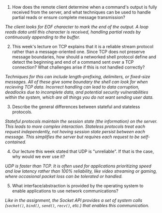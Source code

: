 1. How does the remote client determine when a command's output is fully received from the server, and what techniques can be used to handle partial reads or ensure complete message transmission?

_The client looks for EOF character to mark the end of the output. A loop reads data until this character is received, handling partial reads by continuously appending to the buffer._

2. This week's lecture on TCP explains that it is a reliable stream protocol rather than a message-oriented one. Since TCP does not preserve message boundaries, how should a networked shell protocol define and detect the beginning and end of a command sent over a TCP connection? What challenges arise if this is not handled correctly?

_Techniques for this can include length-prefixing, delimiters, or fixed-size messages. All of these give some boundary the shell can look for when recieving TCP data. Incorrect handling can lead to data corruption, deadlocks due to incomplete data, and potential security vulnerabilities within the system, which are all things you do not want sending user data._

3. Describe the general differences between stateful and stateless protocols.

_Stateful protocols maintain the session state (the information) on the server. This leads to more complex interaction. Stateless protocols treat each request independently, not having session state persist between each message. This simplifies the server but requires each request to be self-contained._

4. Our lecture this week stated that UDP is "unreliable". If that is the case, why would we ever use it?

_UDP is faster than TCP. It is often used for applications prioritizing speed and low latency rather than 100% reliability, like video streaming or gaming, where occasional packet loss can be tolerated or handled._

5. What interface/abstraction is provided by the operating system to enable applications to use network communications?

_Like in the assignment, the Socket API provides a set of system calls (`socket()`, `bind()`, `send()`, `recv()`, etc.) that enables this communication._